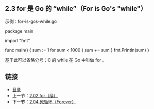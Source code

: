## 2.3 for 是 Go 的 “while”（For is Go's "while"）

示例：for-is-gos-while.go

  package main

  import "fmt"

  func main() {
    sum := 1
    for sum < 1000 {
      sum += sum
    }
    fmt.Println(sum)
  }

基于此可以省略分号：C 的 while 在 Go 中叫做 for 。

## 链接
* [目录](https://github.com/gnefiy/go-tour-zh/blob/master/README.md)
* 上一节：[2.02 for（续）](https://github.com/gnefiy/go-tour-zh/blob/master/tour/flowcontrol/02.02.md)
* 下一节：[2.04 死循环（Forever）](https://github.com/gnefiy/go-tour-zh/blob/master/tour/flowcontrol/02.04.md)
